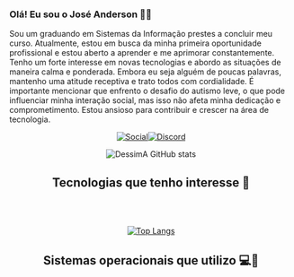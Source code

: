 ### Olá! Eu sou o José Anderson 🖐🏼

Sou um graduando em Sistemas da Informação prestes a concluir meu curso. Atualmente, estou em busca da minha primeira oportunidade profissional e estou aberto a aprender e me aprimorar constantemente. Tenho um forte interesse em novas tecnologias e abordo as situações de maneira calma e ponderada. Embora eu seja alguém de poucas palavras, mantenho uma atitude receptiva e trato todos com cordialidade. É importante mencionar que enfrento o desafio do autismo leve, o que pode influenciar minha interação social, mas isso não afeta minha dedicação e comprometimento. Estou ansioso para contribuir e crescer na área de tecnologia.


<center>

[![Social](https://img.shields.io/badge/LinkedIn-0077B5?style=for-the-badge&logo=linkedin&logoColor=white)](https://www.linkedin.com/in/jos%C3%A9-anderson-da-silva-costa-497a36163/)[![Discord](https://img.shields.io/badge/Discord-7289DA?style=for-the-badge&logo=discord&logoColor=white)](https://discord.gg/baSz4k39Hq)

![DessimA GitHub stats](https://github-readme-stats.vercel.app/api?username=dessima&show_icons=true&theme=merko)

## Tecnologias que tenho interesse 🤩

<div style="display: inline_block"><br/>
    <img alingn="center" alt="" src="https://img.shields.io/badge/Flutter-02569B?style=for-the-badge&logo=flutter&logoColor=white" />    
     <img alingn="center" alt="" src="https://img.shields.io/badge/Dart-0175C2?style=for-the-badge&logo=dart&logoColor=white" />
    <img alingn="center" alt="" src="https://img.shields.io/badge/Spring-6DB33F?style=for-the-badge&logo=spring&logoColor=white" />     
    <img alingn="center" alt="" src="https://img.shields.io/badge/Java-ED8B00?style=for-the-badge&logo=openjdk&logoColor=white" />
    <img alingn="center" alt="" src="https://img.shields.io/badge/.NET-5C2D91?style=for-the-badge&logo=.net&logoColor=white" />
    <img alingn="center" alt="" src="https://img.shields.io/badge/C%2B%2B-00599C?style=for-the-badge&logo=c%2B%2B&logoColor=white" />
    <img alingn="center" alt="" src="https://img.shields.io/badge/HTML5-E34F26?style=for-the-badge&logo=html5&logoColor=white" />
    <img alingn="center" alt="" src="https://img.shields.io/badge/CSS3-1572B6?style=for-the-badge&logo=css3&logoColor=white" />
    <img alingn="center" alt="" src="https://img.shields.io/badge/JavaScript-323330?style=for-the-badge&logo=javascript&logoColor=F7DF1E" />
    <img alingn="center" alt="" src="https://img.shields.io/badge/React-20232A?style=for-the-badge&logo=react&logoColor=61DAFB" />  
    <img alingn="center" alt="" src="https://img.shields.io/badge/Angular-DD0031?style=for-the-badge&logo=angular&logoColor=white" />   
    <img alingn="center" alt="" src="https://img.shields.io/badge/Vue.js-35495E?style=for-the-badge&logo=vue.js&logoColor=4FC08D" /> 
    <img alingn="center" alt="" src="https://img.shields.io/badge/Bootstrap-563D7C?style=for-the-badge&logo=bootstrap&logoColor=white" />
    <img alingn="center" alt="" src="https://img.shields.io/badge/Material--UI-0081CB?style=for-the-badge&logo=material-ui&logoColor=white" />
    <img alingn="center" alt="" src="https://img.shields.io/badge/Tailwind_CSS-38B2AC?style=for-the-badge&logo=tailwind-css&logoColor=white" />        
    <img alingn="center" alt="" src="https://img.shields.io/badge/PostgreSQL-316192?style=for-the-badge&logo=postgresql&logoColor=white" />
    <img alingn="center" alt="" src="https://img.shields.io/badge/MySQL-005C84?style=for-the-badge&logo=mysql&logoColor=white" />
</div>

[![Top Langs](https://github-readme-stats.vercel.app/api/top-langs/?username=dessima&layout=donut)](https://github.com/dessima/github-readme-stats)



## Sistemas operacionais que utilizo 💻📱

<div style="display: inline_block"><br/>
    <img alingn="center" alt="" src="https://img.shields.io/badge/Ubuntu-E95420?style=for-the-badge&logo=ubuntu&logoColor=white" />    
     <img alingn="center" alt="" src="https://img.shields.io/badge/Windows-0078D6?style=for-the-badge&logo=windows&logoColor=white" />   
     <img alingn="center" alt="" src="https://img.shields.io/badge/Android-3DDC84?style=for-the-badge&logo=android&logoColor=white" />  
</div>
 
 </center>
